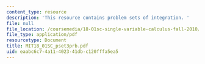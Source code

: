 ```yaml
---
content_type: resource
description: 'This resource contains problem sets of integration. '
file: null
file_location: /coursemedia/18-01sc-single-variable-calculus-fall-2010/eaabc6c74a11402341dbc120fffa5ea5_MIT18_01SC_pset3prb.pdf
file_type: application/pdf
resourcetype: Document
title: MIT18_01SC_pset3prb.pdf
uid: eaabc6c7-4a11-4023-41db-c120fffa5ea5
---
```

